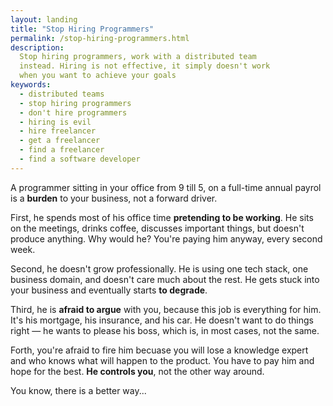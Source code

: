 ```yaml
---
layout: landing
title: "Stop Hiring Programmers"
permalink: /stop-hiring-programmers.html
description:
  Stop hiring programmers, work with a distributed team
  instead. Hiring is not effective, it simply doesn't work
  when you want to achieve your goals
keywords:
  - distributed teams
  - stop hiring programmers
  - don't hire programmers
  - hiring is evil
  - hire freelancer
  - get a freelancer
  - find a freelancer
  - find a software developer
---
```


A programmer sitting in your office from 9 till 5, on a full-time
annual payrol is a **burden** to your business, not a forward driver.

First, he spends most of his office time **pretending to be working**. He
sits on the meetings, drinks coffee, discusses important things, but
doesn't produce anything. Why would he? You're paying him anyway, every
second week.

Second, he doesn't grow professionally. He is using one tech stack,
one business domain, and doesn't care much about the rest. He gets
stuck into your business and eventually starts **to degrade**.

Third, he is **afraid to argue** with you, because this job is everything
for him. It's his mortgage, his insurance, and his car. He doesn't want
to do things right &mdash; he wants to please his boss, which is,
in most cases, not the same.

Forth, you're afraid to fire him becuase you will lose a knowledge
expert and who knows what will happen to the product. You have to pay
him and hope for the best. **He controls you**, not the other way around.

You know, there is a better way...
